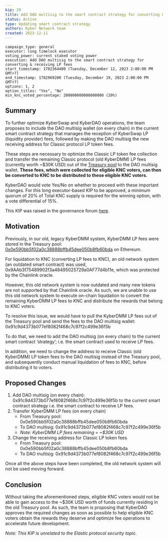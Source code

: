 ```yaml
---
kip: 29
title: Add DAO multisig to the smart contract strategy for converting & receiving LP fees
status: Active
type: Updating smart contract strategy
authors: Kyber Network team
created: 2023-12-11
---
```


```
campaign_type: general
executor: long timelock executor
voting_power: current staked voting power
execution: Add DAO multisig to the smart contract strategy for converting & receiving LP fees
start_timestamp: 1702364400 (Tuesday, December 12, 2023 2:00:00 PM GMT+7)
end_timestamp: 1702969200 (Tuesday, December 19, 2023 2:00:00 PM GMT+7)
options: 1, 2
option_titles: "Yes", "No"
min_knc_voted_percentage: 200000000000000000 (20%)

```
## Summary

To further optimize KyberSwap and KyberDAO operations, the team proposes to include the DAO multisig wallet (on every chain) in the current smart contract strategy that manages the reception of KyberSwap LP (liquidity provider) fees, followed by making the DAO multisig the new receiving address for Classic protocol LP token fees.

These steps are necessary to optimize the Classic LP token fee collection and transfer the remaining Classic protocol (old KyberDMM) LP fees (currently worth ~$30K USD) out of the [Treasury pool](https://debank.com/profile/0x0e590bb5f02a0c38888bffb45dee050b8fb60bda) to the DAO multisig wallet. **These fees, which were collected for eligible KNC voters, can then be converted to KNC to be distributed to these eligible KNC voters.** 

KyberDAO would vote Yes/No on whether to proceed with these important changes. For this long executor-based KIP to be approved, a minimum quorum of 20% of Total KNC supply is required for the winning option, with a vote differential of 15%.

This KIP was raised in the governance forum [here](https://gov.kyber.org/t/kip-29-draft-add-dao-multisig-to-the-smart-contract-strategy-for-converting-receiving-lp-fees-discuss/2213).

## Motivation

Previously, in our old, legacy KyberDMM system, KyberDMM LP fees were stored in the Treasury pool: [0x0e590bb5f02a0c38888bffb45dee050b8fb60bda](https://debank.com/profile/0x0e590bb5f02a0c38888bffb45dee050b8fb60bda) on Ethereum. 

For liquidation to KNC (converting LP fees to KNC), an old network system (an outdated smart contract) was used, 0x9AAb3f75489902f3a48495025729a0AF77d4b11e, which was protected by the Chainlink oracle.

However, this old network system is now outdated and many new tokens are not supported by that Chainlink oracle. As such, we are unable to use this old network system to execute on-chain liquidation to convert the remaining KyberDMM LP fees to KNC and distribute the rewards that belong to KNC voters.

To resolve this issue, we would have to pull the KyberDMM LP fees out of the Treasury pool and send the fees to the DAO multisig wallet: 0x91c9d4373b077ef8082f468c7c97f2c499e36f5b

To do that, we need to add the DAO multisig (on every chain) to the current smart contract ‘strategy’; i.e. the smart contract used to receive LP fees.

In addition, we need to change the address to receive Classic (old KyberDMM) LP token fees to the DAO multisig instead of the Treasury pool, and subsequently conduct manual liquidation of fees to KNC, before distributing it to voters. 

## Proposed Changes

1. Add DAO multisig (on every chain): 0x91c9d4373b077ef8082f468c7c97f2c499e36f5b to the current smart contract strategy i.e. the smart contract to receive LP fees.
2. Transfer KyberDMM LP fees (on every chain)
   - From Treasury pool: 0x0e590bb5f02a0c38888bffb45dee050b8fb60bda
   - To DAO multisig: 0x91c9d4373b077ef8082f468c7c97f2c499e36f5b
   - *Note: KyberDMM LP fees remaining = ~$30K USD*
4. Change the receiving address for Classic LP token fees
   - From Treasury pool: 0x0e590bb5f02a0c38888bffb45dee050b8fb60bda
   - To DAO multisig: 0x91c9d4373b077ef8082f468c7c97f2c499e36f5b

Once all the above steps have been completed, the old network system will not be used moving forward.

## Conclusion

Without taking the aforementioned steps, eligible KNC voters would not be able to gain access to the ~$30K USD worth of funds currently residing in the old Treasury pool. As such, the team is proposing that KyberDAO approves the required changes as soon as possible to help eligible KNC voters obtain the rewards they deserve and optimize fee operations to accelerate future development.

*Note: This KIP is unrelated to the Elastic protocol security topic.*
